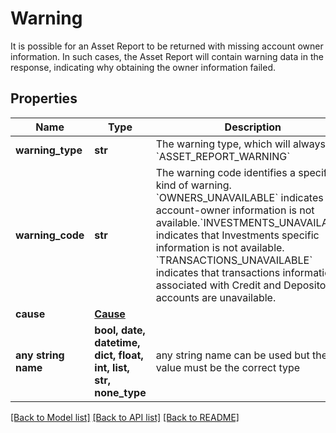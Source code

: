 # Warning

It is possible for an Asset Report to be returned with missing account owner information. In such cases, the Asset Report will contain warning data in the response, indicating why obtaining the owner information failed.

## Properties
Name | Type | Description | Notes
------------ | ------------- | ------------- | -------------
**warning_type** | **str** | The warning type, which will always be &#x60;ASSET_REPORT_WARNING&#x60; | 
**warning_code** | **str** | The warning code identifies a specific kind of warning. &#x60;OWNERS_UNAVAILABLE&#x60; indicates that account-owner information is not available.&#x60;INVESTMENTS_UNAVAILABLE&#x60; indicates that Investments specific information is not available. &#x60;TRANSACTIONS_UNAVAILABLE&#x60; indicates that transactions information associated with Credit and Depository accounts are unavailable. | 
**cause** | [**Cause**](Cause.md) |  | 
**any string name** | **bool, date, datetime, dict, float, int, list, str, none_type** | any string name can be used but the value must be the correct type | [optional]

[[Back to Model list]](../README.md#documentation-for-models) [[Back to API list]](../README.md#documentation-for-api-endpoints) [[Back to README]](../README.md)


